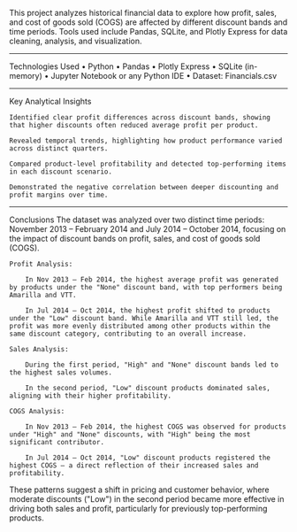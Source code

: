 This project analyzes historical financial data to explore how profit, sales, and cost of goods sold (COGS) are affected by different discount bands and time periods. Tools used include Pandas, SQLite, and Plotly Express for data cleaning, analysis, and visualization.
________________________________________
Technologies Used
•	Python
•	Pandas
•	Plotly Express
•	SQLite (in-memory)
•	Jupyter Notebook or any Python IDE
•	Dataset: Financials.csv
________________________________________
Key Analytical Insights

    Identified clear profit differences across discount bands, showing that higher discounts often reduced average profit per product.

    Revealed temporal trends, highlighting how product performance varied across distinct quarters.

    Compared product-level profitability and detected top-performing items in each discount scenario.

    Demonstrated the negative correlation between deeper discounting and profit margins over time.
    
________________________________________
Conclusions
    The dataset was analyzed over two distinct time periods: November 2013 – February 2014 and July 2014 – October 2014, focusing on the impact of discount bands on profit, 
    sales, and cost of goods sold (COGS).

    Profit Analysis:

        In Nov 2013 – Feb 2014, the highest average profit was generated by products under the "None" discount band, with top performers being Amarilla and VTT.

        In Jul 2014 – Oct 2014, the highest profit shifted to products under the "Low" discount band. While Amarilla and VTT still led, the profit was more evenly distributed among other products within the same discount category, contributing to an overall increase.

    Sales Analysis:

        During the first period, "High" and "None" discount bands led to the highest sales volumes.

        In the second period, "Low" discount products dominated sales, aligning with their higher profitability.

    COGS Analysis:

        In Nov 2013 – Feb 2014, the highest COGS was observed for products under "High" and "None" discounts, with "High" being the most significant contributor.

        In Jul 2014 – Oct 2014, "Low" discount products registered the highest COGS — a direct reflection of their increased sales and profitability.

These patterns suggest a shift in pricing and customer behavior, where moderate discounts ("Low") in the second period became more effective in driving both sales and profit, 
particularly for previously top-performing products.
